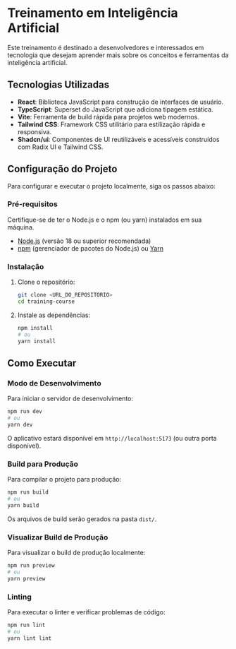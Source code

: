 # Treinamento em Inteligência Artificial

Este treinamento é destinado a desenvolvedores e interessados em tecnologia que desejam aprender mais sobre os conceitos e ferramentas da inteligência artificial.

## Tecnologias Utilizadas

*   **React**: Biblioteca JavaScript para construção de interfaces de usuário.
*   **TypeScript**: Superset do JavaScript que adiciona tipagem estática.
*   **Vite**: Ferramenta de build rápida para projetos web modernos.
*   **Tailwind CSS**: Framework CSS utilitário para estilização rápida e responsiva.
*   **Shadcn/ui**: Componentes de UI reutilizáveis e acessíveis construídos com Radix UI e Tailwind CSS.

## Configuração do Projeto

Para configurar e executar o projeto localmente, siga os passos abaixo:

### Pré-requisitos

Certifique-se de ter o Node.js e o npm (ou yarn) instalados em sua máquina.

*   [Node.js](https://nodejs.org/en/) (versão 18 ou superior recomendada)
*   [npm](https://www.npmjs.com/) (gerenciador de pacotes do Node.js) ou [Yarn](https://yarnpkg.com/)

### Instalação

1.  Clone o repositório:
    ```bash
    git clone <URL_DO_REPOSITORIO>
    cd training-course
    ```
2.  Instale as dependências:
    ```bash
    npm install
    # ou
    yarn install
    ```

## Como Executar

### Modo de Desenvolvimento

Para iniciar o servidor de desenvolvimento:

```bash
npm run dev
# ou
yarn dev
```

O aplicativo estará disponível em `http://localhost:5173` (ou outra porta disponível).

### Build para Produção

Para compilar o projeto para produção:

```bash
npm run build
# ou
yarn build
```

Os arquivos de build serão gerados na pasta `dist/`.

### Visualizar Build de Produção

Para visualizar o build de produção localmente:

```bash
npm run preview
# ou
yarn preview
```

### Linting

Para executar o linter e verificar problemas de código:

```bash
npm run lint
# ou
yarn lint lint
```
